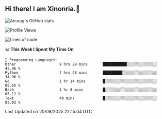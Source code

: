 ## Hi there! I am Xinonria.👋

![Anurag's GitHub stats](https://status-git-main-xinonrias-projects-f26540e3.vercel.app/api?username=xinonria&hide=stars,issues)

<!--START_SECTION:waka-->
![Profile Views](http://img.shields.io/badge/Profile%20Views-10-blue)

![Lines of code](https://img.shields.io/badge/From%20Hello%20World%20I%27ve%20Written-6.9%20million%20lines%20of%20code-blue)

📊 **This Week I Spent My Time On** 

```text
💬 Programming Languages: 
Other                    9 hrs 29 mins       ███████████░░░░░░░░░░░░░░   42.46 % 
Python                   7 hrs 48 mins       █████████░░░░░░░░░░░░░░░░   34.96 % 
Go                       1 hr 14 mins        █░░░░░░░░░░░░░░░░░░░░░░░░   05.55 % 
Bash                     1 hr 8 mins         █░░░░░░░░░░░░░░░░░░░░░░░░   05.12 % 
Text                     40 mins             █░░░░░░░░░░░░░░░░░░░░░░░░   03.03 % 
```


 Last Updated on 20/08/2025 22:15:04 UTC
<!--END_SECTION:waka-->

<!--
**xinonria/xinonria** is a ✨ _special_ ✨ repository because its `README.md` (this file) appears on your GitHub profile.

Here are some ideas to get you started:

- 🔭 I’m currently working on ...
- 🌱 I’m currently learning ...
- 👯 I’m looking to collaborate on ...
- 🤔 I’m looking for help with ...
- 💬 Ask me about ...
- 📫 How to reach me: ...
- 😄 Pronouns: ...
- ⚡ Fun fact: ...
-->

